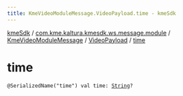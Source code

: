 ```yaml
---
title: KmeVideoModuleMessage.VideoPayload.time - kmeSdk
---
```


[kmeSdk](../../../index.html) / [com.kme.kaltura.kmesdk.ws.message.module](../../index.html) / [KmeVideoModuleMessage](../index.html) / [VideoPayload](index.html) / [time](./time.html)

# time

`@SerializedName("time") val time: `[`String`](https://kotlinlang.org/api/latest/jvm/stdlib/kotlin/-string/index.html)`?`